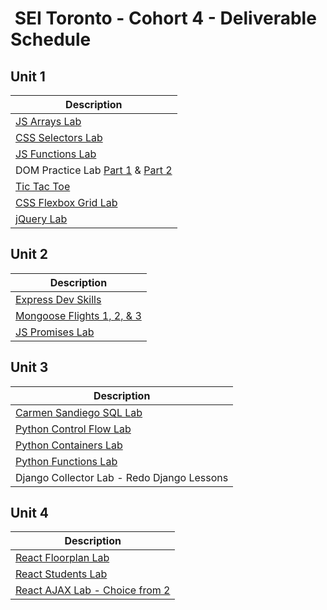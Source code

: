 <h1><img src="https://ga-dash.s3.amazonaws.com/production/assets/logo-9f88ae6c9c3871690e33280fcf557f33.png" alt="" style="max-width:100%;"></a> SEI Toronto - Cohort 4 - Deliverable Schedule</h1>

## Unit 1

| Description |  
|----------------------------------------------------------------------------------------------
| [JS Arrays Lab](w01/d2/js-arrays-lab-2.md)  
| [CSS Selectors Lab](w01/d3/css-selectors-lab)  
| [JS Functions Lab](w01/d4/js-functions-lab.md)  
| DOM Practice Lab [Part 1](w01/d5/dom-practice-lab-1.md) & [Part 2](w01/d5/dom-practice-lab-2.md)
| [Tic Tac Toe](w01/d5/tic-tac-toe/readme.md) |
| [CSS Flexbox Grid Lab](w02/d3/css-flexbox-grid-lab)  
| [jQuery Lab](w02/d4/jquery-lab.md)

## Unit 2

| Description                                                         |
| ------------------------------------------------------------------- |
| [Express Dev Skills](w04/d2/express-dev-skills-lab)                 |
| [Mongoose Flights 1, 2, & 3](w04/d5/mongoose-flights-lab-part-3.md) |
| [JS Promises Lab](w05/d1/js-promises-lab)                           |

## Unit 3

| Description                                                         |
| ------------------------------------------------------------------- |
| [Carmen Sandiego SQL Lab](w07/d1/sql-lab)                           |
| [Python Control Flow Lab](w07/d2/control-flow-lab)                  |
| [Python Containers Lab](w07/d2/python-containers/containers-lab.md) |
| [Python Functions Lab](w07/d3/python-functions-lab.md)              |
| Django Collector Lab - Redo Django Lessons                          |

## Unit 4

| Description                                                                                                    |
| -------------------------------------------------------------------------------------------------------------- |
| [React Floorplan Lab](w10/d1/react-floorplan-lab.md)                                                           |
| [React Students Lab](w10/d2/react-students-lab.md)                                                             |
| [React AJAX Lab - Choice from 2](https://git.generalassemb.ly/sei-toronto/sei-4-collab/tree/master/react-ajax) |
